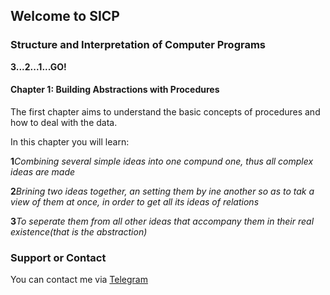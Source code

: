 ## Welcome to SICP

### Structure and Interpretation of Computer Programs

**3...2...1...GO!**
#### Chapter 1: Building Abstractions with Procedures

The first chapter aims to understand the basic concepts of procedures and how to deal with the data.

In this chapter you will learn:

**1***Combining several simple ideas into one compund one, thus all complex ideas are made*

**2***Brining two ideas together, an setting them by ine another so as to tak a view of them at once, in order to get all its ideas of relations*

**3***To seperate them from all other ideas that accompany them in their real existence(that is the abstraction)*

### Support or Contact

You can contact me via [Telegram](https://t.me/Ottodeng)
